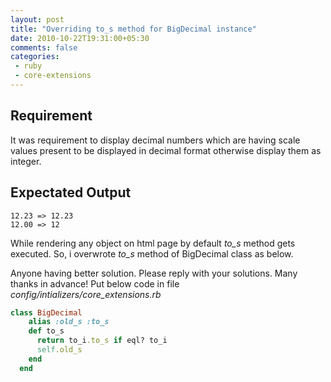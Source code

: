 ```yaml
---
layout: post
title: "Overriding to_s method for BigDecimal instance"
date: 2010-10-22T19:31:00+05:30
comments: false
categories:
 - ruby
 - core-extensions
---
```

## Requirement
It was requirement to display decimal numbers which are having scale values present to be displayed in decimal format otherwise display them as integer.

## Expectated Output
```
12.23 => 12.23
12.00 => 12
```
While rendering any object on html page by default *to_s* method gets executed. So, i overwrote *to_s* method of BigDecimal class as below.

Anyone having better solution. Please reply with your solutions. Many thanks in advance!
Put below code in file *config/intializers/core_extensions.rb* 

```ruby
class BigDecimal
    alias :old_s :to_s
    def to_s
      return to_i.to_s if eql? to_i
      self.old_s
    end
  end
```
